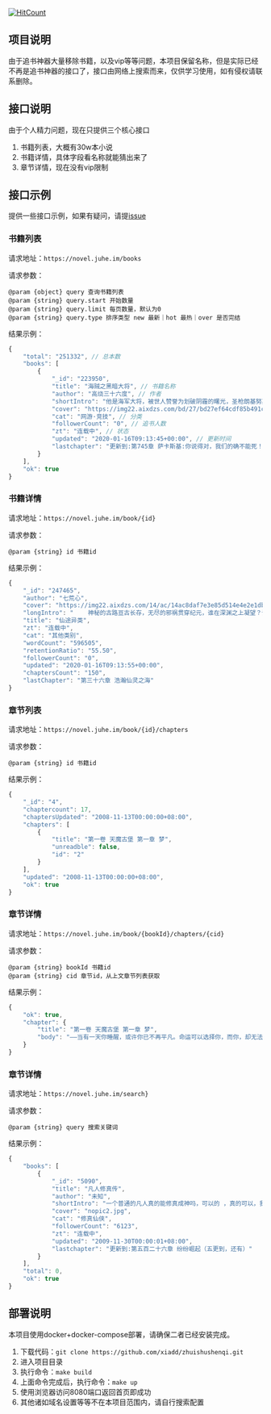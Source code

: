[![HitCount](http://hits.dwyl.com/xiadd/xiadd/zhuishushenqi.svg)](http://hits.dwyl.com/xiadd/xiadd/zhuishushenqi)

## 项目说明

由于追书神器大量移除书籍，以及vip等等问题，本项目保留名称，但是实际已经不再是追书神器的接口了，接口由网络上搜索而来，仅供学习使用，如有侵权请联系删除。

## 接口说明

由于个人精力问题，现在只提供三个核心接口

1. 书籍列表，大概有30w本小说
2. 书籍详情，具体字段看名称就能猜出来了
3. 章节详情，现在没有vip限制

## 接口示例

提供一些接口示例，如果有疑问，请提[issue](https://github.com/xiadd/zhuishushenqi/issues?q=is%3Aissue+is%3Aopen+sort%3Aupdated-desc)

### 书籍列表

请求地址：`https://novel.juhe.im/books`

请求参数：

```
@param {object} query 查询书籍列表
@param {string} query.start 开始数量
@param {string} query.limit 每页数量，默认为0
@param {string} query.type 排序类型 new 最新｜hot 最热｜over 是否完结
```

结果示例：

```js
{
    "total": "251332", // 总本数
    "books": [
        {
            "_id": "223950",
            "title": "海贼之黑暗大将", // 书籍名称
            "author": "高烧三十六度", // 作者
            "shortIntro": "他是海军大将，被世人赞誉为划破阴霾的曙光，圣枪朗基努斯。他是地下王者，被世人恐惧为终结时代的黑暗，魔", // 简介
            "cover": "https://img22.aixdzs.com/bd/27/bd27ef64cdf85b491ca907ec189e0fea.jpg", // 封面
            "cat": "网游·竞技", // 分类
            "followerCount": "0", // 追书人数
            "zt": "连载中", // 状态
            "updated": "2020-01-16T09:13:45+00:00", // 更新时间
            "lastchapter": "更新到:第745章 萨卡斯基:你说得对，我们的确不能死！" // 最新章节
        }
    ],
    "ok": true
}
```

### 书籍详情

请求地址：`https://novel.juhe.im/book/{id}`

请求参数：

```
@param {string} id 书籍id
```

结果示例：

```js
{
    "_id": "247465",
    "author": "七荒心",
    "cover": "https://img22.aixdzs.com/14/ac/14ac8daf7e3e85d514e4e2e1dbba5cd7.jpg",
    "longIntro": "    神秘的古路亘古长存，无尽的邪祸贯穿纪元，谁在深渊之上凝望？谁在仙途闯荡？谁又能看穿雾霭背后的真相？\r\n\r\n\r\n——仙瞳\r\n\r\n\r\n",
    "title": "仙途异类",
    "zt": "连载中",
    "cat": "其他类别",
    "wordCount": "596505",
    "retentionRatio": "55.50",
    "followerCount": "0",
    "updated": "2020-01-16T09:13:55+00:00",
    "chaptersCount": "150",
    "lastChapter": "第三十六章 浩瀚仙灵之海"
}
```

### 章节列表

请求地址：`https://novel.juhe.im/book/{id}/chapters`

请求参数：

```
@param {string} id 书籍id
```

结果示例：

```js
{
    "_id": "4",
    "chaptercount": 17,
    "chaptersUpdated": "2008-11-13T00:00:00+08:00",
    "chapters": [
        {
            "title": "第一卷 天魔古堡 第一章 梦",
            "unreadble": false,
            "id": "2"
        }
    ],
    "updated": "2008-11-13T00:00:00+08:00",
    "ok": true
}
```

### 章节详情

请求地址：`https://novel.juhe.im/book/{bookId}/chapters/{cid}`

请求参数：

```
@param {string} bookId 书籍id
@param {string} cid 章节id，从上文章节列表获取
```

结果示例：

```js
{
    "ok": true,
    "chapter": {
        "title": "第一卷 天魔古堡 第一章 梦",
        "body": "——当有一天你睡醒，或许你已不再平凡。命运可以选择你，而你，却无法选择命运！\n　　最近一直做着一个梦，每天晚上都重复着，我梦到童年居住的乡下那个小土坡，土坡上坐着儿时的我，穿着身着水蓝连衣裙，我微笑着看着即将落幕的夕阳，露出两个深深的酒窝。\n　　“筱翎，快下来，我们吃饭了。”\n　　“哦！我马上下来了。”\n　　“奶奶，你总在念叨的东西是什么意思啊？”我牵着奶奶的手，笑着问道。\n　　奶奶笑笑说：\n　　“你不需要懂，孩子，你将会是我们家的英雄！”\n　　“我能成英雄吗？”我笑的美滋滋，甜甜的露出两颗小虎牙。\n　　“是啊！我的筱翎是最棒的！”奶奶开心的抱过我，笑着露出深深的皱纹。我笑的更开心了！\n　　但很快的，奶奶便用一种惊恐的眼神看着我，用颤抖的声音对我说：“天魔古堡，去天魔古堡，救人，只有你可以……”我还来不及喊一声，却见奶奶已七窍流血，化为一滩血水消失了，接着是一串铃声和一阵清脆的笑声，不管我怎么找，都找不到笑声的主人。我每天都会在同一个时间点醒来，然后再也睡不着，4：44：44这个时间意味着什么？4=死？！\n　　我从小就和奶奶一起生活，直到8岁才被父母接回城里。奶奶的职业是被禁止的，用乡下话说她是个神婆，总帮人算命，降妖，奶奶算命出奇的准，几乎没出现过错误，村民们也都十分的敬重她。在那片绚烂的夕阳下，我牵着奶奶的手，笑着问道：\n　　“奶奶，你总在念叨的东西是什么意思啊？”\n　　她总会笑笑说：\n　　“你不需要懂，孩子，你将会是我们家的英雄！”\n　　“我能成英雄吗？”那时候我认为英雄是这个世上对人最好的赞美，我笑的美滋滋，甜甜的露出两颗小虎牙。\n　　“是啊！我的筱翎是最棒的！”\n　　奶奶在第二天便早上便死了，当她全身冰凉的躺在床上时，我8岁的世界全然坍塌。\n　　“筱翎，我们回家了。”\n　　帮奶奶办完丧事后的第二天，我的母亲——那个将我抛弃8年之久的女人对我说道。我点头，因为奶奶曾经和我说过，一旦她死了，就让我和父母回城。我不可能不听奶奶的话，她是我生命中的一切——至少到目前是！\n　　现在奶奶过世已有10年之久了，我居然在梦中又见到奶奶，同样的场景，同样的话，只是多了那个陌生的笑，我的生命中会发生什么事？\n　　我迷茫。\n　　"
    }
}
```

### 章节详情

请求地址：`https://novel.juhe.im/search}`

请求参数：

```
@param {string} query 搜索关键词
```

结果示例：

```js
{
    "books": [
        {
            "_id": "5090",
            "title": "凡人修真传",
            "author": "未知",
            "shortIntro": "一个普通的凡人真的能修真成神吗，可以的 ，真的可以，我们缺少的只是一个机缘，给我们一个机会，我们同样",
            "cover": "nopic2.jpg",
            "cat": "修真仙侠",
            "followerCount": "6123",
            "zt": "连载中",
            "updated": "2009-11-30T00:00:01+08:00",
            "lastchapter": "更新到:第五百二十六章 纷纷崛起（五更到，还有）"
        }
    ],
    "total": 0,
    "ok": true
}
```

## 部署说明

本项目使用docker+docker-compose部署，请确保二者已经安装完成。

1. 下载代码：`git clone https://github.com/xiadd/zhuishushenqi.git`
2. 进入项目目录
3. 执行命令：`make build`
4. 上面命令完成后，执行命令：`make up`
5. 使用浏览器访问8080端口返回首页即成功
6. 其他诸如域名设置等等不在本项目范围内，请自行搜索配置
